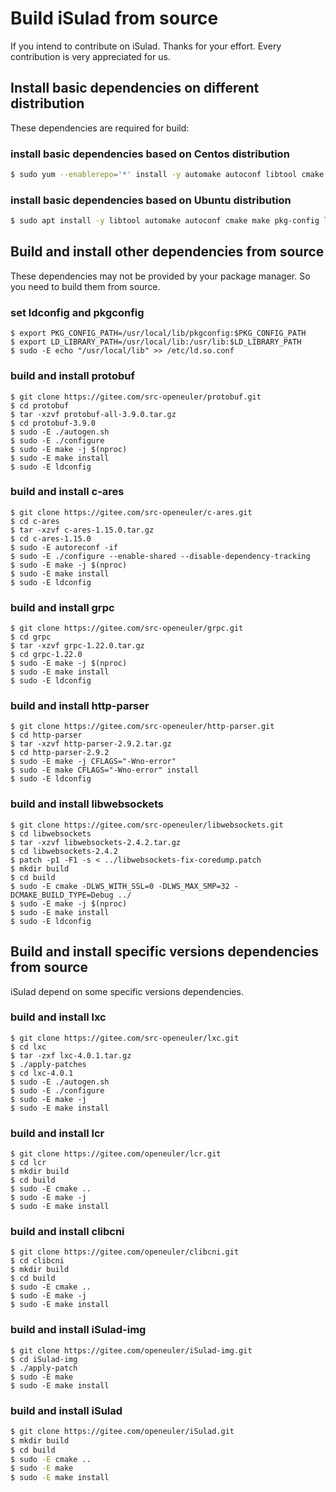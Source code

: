 # Build iSulad from source

If you intend to contribute on iSulad. Thanks for your effort. Every contribution is very appreciated for us.

## Install basic dependencies on different distribution

These dependencies are required for build:

### install basic dependencies based on Centos distribution
```sh
$ sudo yum --enablerepo='*' install -y automake autoconf libtool cmake make libcap libcap-devel libselinux libselinux-devel libseccomp libseccomp-devel yajl-devel git libcgroup tar python3 python3-pip device-mapper-devel libarchive libarchive-devel libcurl-devel zlib-devel glibc-headers openssl-devel gcc gcc-c++ systemd-devel systemd-libs golang libtar libtar-devel
```

### install basic dependencies based on Ubuntu distribution
```sh
$ sudo apt install -y libtool automake autoconf cmake make pkg-config libyajl-dev zlib1g-dev libselinux-dev libseccomp-dev libcap-dev libsystemd-dev git libcurl4-gnutls-dev openssl libdevmapper-dev golang python3 libtar libtar-dev
```

## Build and install other dependencies from source
These dependencies may not be provided by your package manager. So you need to build them from source.

### set ldconfig and pkgconfig
```
$ export PKG_CONFIG_PATH=/usr/local/lib/pkgconfig:$PKG_CONFIG_PATH
$ export LD_LIBRARY_PATH=/usr/local/lib:/usr/lib:$LD_LIBRARY_PATH
$ sudo -E echo "/usr/local/lib" >> /etc/ld.so.conf
```
### build and install protobuf
```
$ git clone https://gitee.com/src-openeuler/protobuf.git
$ cd protobuf
$ tar -xzvf protobuf-all-3.9.0.tar.gz
$ cd protobuf-3.9.0
$ sudo -E ./autogen.sh
$ sudo -E ./configure
$ sudo -E make -j $(nproc)
$ sudo -E make install
$ sudo -E ldconfig
```

### build and install c-ares
```
$ git clone https://gitee.com/src-openeuler/c-ares.git
$ cd c-ares
$ tar -xzvf c-ares-1.15.0.tar.gz
$ cd c-ares-1.15.0
$ sudo -E autoreconf -if
$ sudo -E ./configure --enable-shared --disable-dependency-tracking
$ sudo -E make -j $(nproc)
$ sudo -E make install
$ sudo -E ldconfig
```

### build and install grpc
```
$ git clone https://gitee.com/src-openeuler/grpc.git
$ cd grpc
$ tar -xzvf grpc-1.22.0.tar.gz
$ cd grpc-1.22.0
$ sudo -E make -j $(nproc)
$ sudo -E make install
$ sudo -E ldconfig
```

### build and install http-parser
```
$ git clone https://gitee.com/src-openeuler/http-parser.git
$ cd http-parser
$ tar -xzvf http-parser-2.9.2.tar.gz
$ cd http-parser-2.9.2
$ sudo -E make -j CFLAGS="-Wno-error"
$ sudo -E make CFLAGS="-Wno-error" install
$ sudo -E ldconfig
```

### build and install libwebsockets
```
$ git clone https://gitee.com/src-openeuler/libwebsockets.git
$ cd libwebsockets
$ tar -xzvf libwebsockets-2.4.2.tar.gz
$ cd libwebsockets-2.4.2
$ patch -p1 -F1 -s < ../libwebsockets-fix-coredump.patch
$ mkdir build
$ cd build
$ sudo -E cmake -DLWS_WITH_SSL=0 -DLWS_MAX_SMP=32 -DCMAKE_BUILD_TYPE=Debug ../
$ sudo -E make -j $(nproc)
$ sudo -E make install
$ sudo -E ldconfig
```

## Build and install specific versions dependencies from source 
iSulad depend on some specific versions dependencies.

### build and install lxc
```
$ git clone https://gitee.com/src-openeuler/lxc.git
$ cd lxc
$ tar -zxf lxc-4.0.1.tar.gz
$ ./apply-patches
$ cd lxc-4.0.1
$ sudo -E ./autogen.sh
$ sudo -E ./configure
$ sudo -E make -j
$ sudo -E make install
```

### build and install lcr
```
$ git clone https://gitee.com/openeuler/lcr.git
$ cd lcr
$ mkdir build
$ cd build
$ sudo -E cmake ..
$ sudo -E make -j
$ sudo -E make install
```

### build and install clibcni
```
$ git clone https://gitee.com/openeuler/clibcni.git
$ cd clibcni
$ mkdir build
$ cd build
$ sudo -E cmake ..
$ sudo -E make -j
$ sudo -E make install
```

### build and install iSulad-img
```
$ git clone https://gitee.com/openeuler/iSulad-img.git
$ cd iSulad-img
$ ./apply-patch
$ sudo -E make
$ sudo -E make install
```

### build and install iSulad
```sh
$ git clone https://gitee.com/openeuler/iSulad.git
$ mkdir build
$ cd build
$ sudo -E cmake ..
$ sudo -E make
$ sudo -E make install
```
